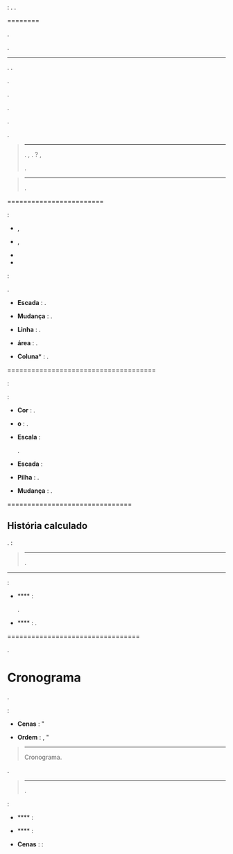  : 
. 
. 



 
========

. 



.

 
---------


. 
. 

. 

.


. 

. 


.

> ****
>
> 
> . ,
> .  ? ,
> 
> .

> ****
>
> 
> 
> .

 
========================

 :

-   ,

-   ,

-   
    

-   


 :





.

-   **Escada** : 
    .

-   **Mudança** : 
    .

-   **Linha** : .

-   **área** : .

-   **Coluna*** : .

 
=====================================




 :

 :

-   **Cor** : .

-   **o** : .

-   **Escala** : 
    
    .

-   **Escada** : 
    

-   **Pilha** : 
    .

-   **Mudança** : 
    .

 
===============================



História calculado 
------------------



.  :






> ****
>
> 
> .

 
----------------------

 :

-   **** : 
    
    .

-   **** : .

 
=================================






.

Cronograma 
========


.


 :

-   **Cenas** : 
    "

-   **Ordem** : ,
    "

> ****
>
> 
> 
> Cronograma.


.

> ****
>
> 
> .

 :

-   **** : 
    

-   **** : 
    

-   **Cenas** :  : 
    


